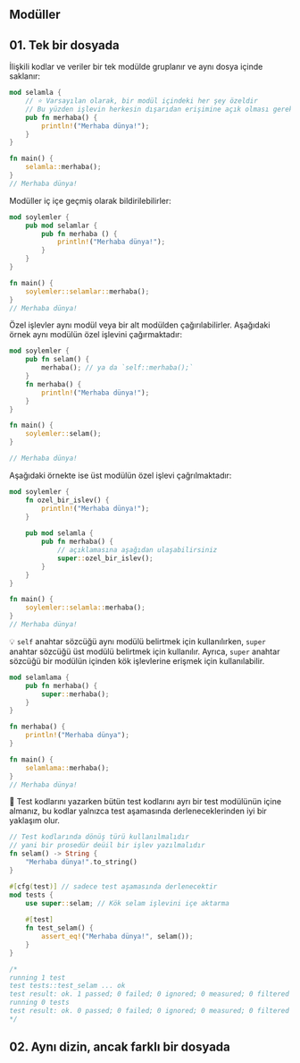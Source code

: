 ## Modüller
## 01. Tek bir dosyada
İlişkili kodlar ve veriler bir tek modülde gruplanır ve aynı dosya içinde saklanır:

```Rust
mod selamla {
    // ⭐️ Varsayılan olarak, bir modül içindeki her şey özeldir
    // Bu yüzden işlevin herkesin dışarıdan erişimine açık olması gerekir
    pub fn merhaba() {
        println!("Merhaba dünya!");
    }
}

fn main() {
    selamla::merhaba();
}
// Merhaba dünya!
````

Modüller iç içe geçmiş olarak bildirilebilirler:

```Rust
mod soylemler {
    pub mod selamlar {
        pub fn merhaba () {
            println!("Merhaba dünya!");
        }
    }
}

fn main() {
    soylemler::selamlar::merhaba();
}
// Merhaba dünya!
````

Özel işlevler aynı modül veya bir alt modülden çağırılabilirler. Aşağıdaki örnek aynı modülün özel işlevini çağırmaktadır:

```Rust
mod soylemler {
    pub fn selam() {
        merhaba(); // ya da `self::merhaba();`
    }
    fn merhaba() {
        println!("Merhaba dünya!");
    }
}

fn main() {
    soylemler::selam();
}

// Merhaba dünya!
````

Aşağıdaki örnekte ise üst modülün özel işlevi çağrılmaktadır:

```Rust
mod soylemler {
    fn ozel_bir_islev() {
        println!("Merhaba dünya!");
    }
    
    pub mod selamla {
        pub fn merhaba() {
            // açıklamasına aşağıdan ulaşabilirsiniz 
            super::ozel_bir_islev();
        }
    }
}

fn main() {
    soylemler::selamla::merhaba();
}
// Merhaba dünya!
````

💡 `self` anahtar sözcüğü aynı modülü belirtmek için kullanılırken, `super` anahtar sözcüğü üst modülü belirtmek için kullanılır. Ayrıca, `super` anahtar sözcüğü bir modülün içinden kök işlevlerine erişmek için kullanılabilir.

```Rust
mod selamlama {
    pub fn merhaba() {
        super::merhaba();
    }
}

fn merhaba() {
    println!("Merhaba dünya");
}

fn main() {
    selamlama::merhaba();
}
// Merhaba dünya!
````

🔎 Test kodlarını yazarken bütün test kodlarını ayrı bir test modülünün içine almanız, bu kodlar yalnızca test aşamasında derleneceklerinden iyi bir yaklaşım olur.

```Rust
// Test kodlarında dönüş türü kullanılmalıdır
// yani bir prosedür deüil bir işlev yazılmalıdır 
fn selam() -> String {
    "Merhaba dünya!".to_string()
}

#[cfg(test)] // sadece test aşamasında derlenecektir
mod tests {
    use super::selam; // Kök selam işlevini içe aktarma
    
    #[test]
    fn test_selam() {
        assert_eq!("Merhaba dünya!", selam());
    }
}

/*
running 1 test
test tests::test_selam ... ok
test result: ok. 1 passed; 0 failed; 0 ignored; 0 measured; 0 filtered out
running 0 tests
test result: ok. 0 passed; 0 failed; 0 ignored; 0 measured; 0 filtered out
*/
````

## 02. Aynı dizin, ancak farklı bir dosyada
